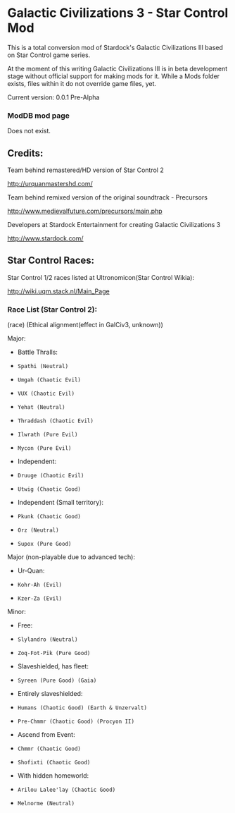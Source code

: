 Galactic Civilizations 3 - Star Control Mod
==================

This is a total conversion mod of Stardock's Galactic Civilizations III based on Star Control game series.

At the moment of this writing Galactic Civilizations III is in beta development stage without official support for making mods for it. While a Mods folder exists, files within it do not override game files, yet.

Current version: 0.0.1 Pre-Alpha

### ModDB mod page
Does not exist.

## Credits:

Team behind remastered/HD version of Star Control 2

http://urquanmastershd.com/


Team behind remixed version of the original soundtrack - Precursors

http://www.medievalfuture.com/precursors/main.php


Developers at Stardock Entertainment for creating Galactic Civilizations 3

http://www.stardock.com/


## Star Control Races:

Star Control 1/2 races listed at Ultronomicon(Star Control Wikia):

http://wiki.uqm.stack.nl/Main_Page

### Race List (Star Control 2):


(race) (Ethical alignment(effect in GalCiv3, unknown))

Major:
*	Battle Thralls:
  *		Spathi (Neutral)
  *		Umgah (Chaotic Evil)
  *		VUX (Chaotic Evil)
  *		Yehat (Neutral)
  *		Thraddash (Chaotic Evil)
  *		Ilwrath (Pure Evil)
  *		Mycon (Pure Evil)
*	Independent:
  *		Druuge (Chaotic Evil)
  *		Utwig (Chaotic Good)
*	Independent (Small territory):
  *		Pkunk (Chaotic Good)
  *		Orz (Neutral)
  *		Supox (Pure Good)


Major (non-playable due to advanced tech):
*	Ur-Quan:
  *		Kohr-Ah (Evil)
  *		Kzer-Za (Evil)


Minor:
*	Free:
  *		Slylandro (Neutral)
  *		Zoq-Fot-Pik (Pure Good)
*	Slaveshielded, has fleet:
  *		Syreen (Pure Good) (Gaia)
*	Entirely slaveshielded:
  *		Humans (Chaotic Good) (Earth & Unzervalt)
  *		Pre-Chmmr (Chaotic Good) (Procyon II)
*	Ascend from Event:
  *		Chmmr (Chaotic Good)
  *		Shofixti (Chaotic Good)
*	With hidden homeworld:
  *		Arilou Lalee'lay (Chaotic Good)
  *		Melnorme (Neutral)
